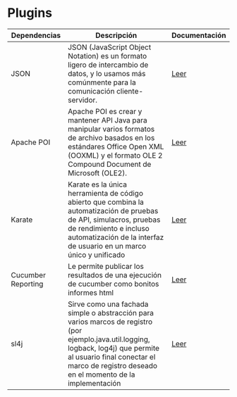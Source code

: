 # Plugins

| Dependencias | Descripción | Documentación |
| -- | -- | -- |
| JSON | JSON (JavaScript Object Notation) es un formato ligero de intercambio de datos, y lo usamos más comúnmente para la comunicación cliente-servidor. | [Leer](https://github.com/stleary/JSON-java)
| Apache POI |  Apache POI es crear y mantener API Java para manipular varios formatos de archivo basados en los estándares Office Open XML (OOXML) y el formato OLE 2 Compound Document de Microsoft (OLE2). | [Leer](https://poi.apache.org/components/spreadsheet/quick-guide.html)
| Karate | Karate es la única herramienta de código abierto que combina la automatización de pruebas de API, simulacros, pruebas de rendimiento e incluso automatización de la interfaz de usuario en un marco único y unificado | [Leer](https://github.com/karatelabs/karate/#tags)
| Cucumber Reporting | Le permite publicar los resultados de una ejecución de cucumber como bonitos informes html | [Leer](https://github.com/damianszczepanik/cucumber-reporting)
| sl4j |  Sirve como una fachada simple o abstracción para varios marcos de registro (por ejemplo.java.util.logging, logback, log4j) que permite al usuario final conectar el marco de registro deseado en el momento de la implementación | [Leer](https://www.slf4j.org/)
